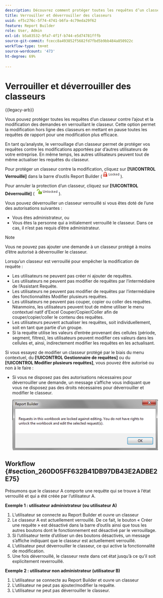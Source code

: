 ```yaml
---
description: Découvrez comment protéger toutes les requêtes d’un classeur contre l’ajout et la modification de requêtes par le verrouillage du classeur.
title: Verrouiller et déverrouiller des classeurs
uuid: ef5c276c-5f74-4741-b6fa-4c79eda29f62
feature: Report Builder
role: User, Admin
exl-id: b5a83532-9fa7-4f1f-b744-e5d74781fffb
source-git-commit: fcecc8a493852f5682fd7fbd5b9bb484a850922c
workflow-type: tm+mt
source-wordcount: '473'
ht-degree: 69%

---
```


# Verrouiller et déverrouiller des classeurs

{{legacy-arb}}

Vous pouvez protéger toutes les requêtes d’un classeur contre l’ajout et la modification des demandes en verrouillant le classeur. Cette option permet la modification hors ligne des classeurs en mettant en pause toutes les requêtes de rapport pour une modification plus efficace.

En tant qu’analyste, le verrouillage d’un classeur permet de protéger vos requêtes contre les modifications apportées par d’autres utilisateurs de votre entreprise. En même temps, les autres utilisateurs peuvent tout de même actualiser les requêtes du classeur.

Pour protéger un classeur contre la modification, cliquez sur **[!UICONTROL Verrouillé]** dans la barre d’outils Report Builder (![](assets/locked_icon.png)).

Pour annuler la protection d’un classeur, cliquez sur **[!UICONTROL Déverrouillé]** ( ![](assets/unlocked_icon.png)).

Vous pouvez déverrouiller un classeur verrouillé si vous êtes doté de l’une des autorisations suivantes :

* Vous êtes administrateur, ou
* Vous êtes la personne qui a initialement verrouillé le classeur. Dans ce cas, il n’est pas requis d’être administrateur.

>[!NOTE]
>
>Vous ne pouvez pas ajouter une demande à un classeur protégé à moins d’être autorisé à déverrouiller le classeur.

Lorsqu’un classeur est verrouillé pour empêcher la modification de requête :

* Les utilisateurs ne peuvent pas créer ni ajouter de requêtes.
* Les utilisateurs ne peuvent pas modifier de requêtes par l’intermédiaire de l’Assistant Requête.
* Les utilisateurs ne peuvent pas modifier de requêtes par l’intermédiaire des fonctionnalités Modifier plusieurs requêtes.
* Les utilisateurs ne peuvent pas couper, copier ou coller des requêtes. Néanmoins, les utilisateurs peuvent tout de même utiliser le menu contextuel natif d’Excel Couper/Copier/Coller afin de couper/copier/coller le contenu des requêtes.
* Les utilisateurs peuvent actualiser les requêtes, soit individuellement, soit en tant que partie d’un groupe.
* Si la requête utilise les valeurs d’entrée provenant des cellules (période, segment, filtres), les utilisateurs peuvent modifier ces valeurs dans les cellules et, ainsi, indirectement modifier les requêtes en les actualisant.

Si vous essayez de modifier un classeur protégé par le biais du menu contextuel, du **[!UICONTROL Gestionnaire de requêtes]** ou du **[!UICONTROL Modifier plusieurs requêtes]**, vous pouvez être autorisé ou non à le faire :

* Si vous ne disposez pas des autorisations nécessaires pour déverrouiller une demande, un message s’affiche vous indiquant que vous ne disposez pas des droits nécessaires pour déverrouiller et modifier le classeur.

  ![Capture d’écran affichant le message d’erreur lorsque vous n’êtes pas autorisé à déverrouiller une requête.](assets/locked_workbook_error.png)

## Workflow {#section_260D05FF632B41DB97DB43E2ADBE2E75}

Présumons que le classeur A comporte une requête qui se trouve à l’état verrouillé et qui a été créée par l’utilisateur A.

**Exemple 1 : utilisateur administrateur (ou utilisateur A)**

1. L’utilisateur se connecte au Report Builder et ouvre un classeur
1. Le classeur A est actuellement verrouillé. De ce fait, le bouton « Créer une requête » est désactivé dans la barre d’outils ainsi que tous les autres boutons dont le fonctionnement est désactivé par le verrouillage.
1. Si l’utilisateur tente d’utiliser un des boutons désactivés, un message s’affiche indiquant que le classeur est actuellement verrouillé.
1. L’utilisateur peut déverrouiller le classeur, ce qui active la fonctionnalité de modification.
1. Une fois déverrouillé, le classeur reste dans cet état jusqu’à ce qu’il soit explicitement reverrouillé.

**Exemple 2 : utilisateur non administrateur (utilisateur B)**

1. L’utilisateur se connecte au Report Builder et ouvre un classeur
1. L’utilisateur ne peut pas ajouter/modifier la requête.
1. L’utilisateur ne peut pas déverrouiller le classeur.
